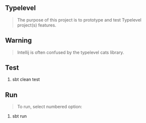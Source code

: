 Typelevel
---------
>The purpose of this project is to prototype and test Typelevel project(s) features.

Warning
-------
>Intellij is often confused by the typelevel cats library.

Test
----
1. sbt clean test

Run
---
>To run, select numbered option:

1. sbt run